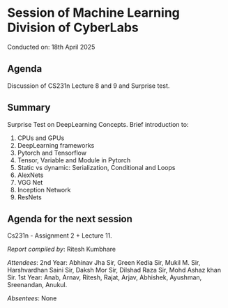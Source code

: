 # Session of Machine Learning Division of CyberLabs
Conducted on: 18th April 2025

## Agenda
Discussion of CS231n Lecture 8 and 9 and Surprise test.

## Summary
Surprise Test on DeepLearning Concepts.
Brief introduction to:
1. CPUs and GPUs
2.  DeepLearning frameworks
3. Pytorch and Tensorflow
4. Tensor, Variable and Module in Pytorch
5. Static vs dynamic: Serialization, Conditional and Loops
6. AlexNets
7. VGG Net 
8. Inception Network
9. ResNets

## Agenda for the next session
Cs231n - Assignment 2 + Lecture 11.

*Report compiled by*: Ritesh Kumbhare

*Attendees*: 2nd Year: Abhinav Jha Sir, Green Kedia Sir, Mukil M. Sir, Harshvardhan Saini Sir,  Daksh Mor Sir, Dilshad Raza Sir, Mohd Ashaz khan Sir.
1st Year: Anab, Arnav, Ritesh, Rajat, Arjav, Abhishek, Ayushman, Sreenandan, Anukul.

*Absentees*: None
